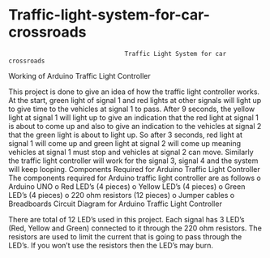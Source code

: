 # Traffic-light-system-for-car-crossroads
                                    Traffic Light System for car crossroads
Working of Arduino Traffic Light Controller

This project is done to give an idea of how the traffic light controller works. At the start, green light of signal 1 and red lights at other signals will light up to give time to the vehicles at signal 1 to pass. After 9 seconds, the yellow light at signal 1 will light up to give an indication that the red light at signal 1 is about to come up and also to give an indication to the vehicles at signal 2 that the green light is about to light up. So after 3 seconds, red light at signal 1 will come up and green light at signal 2 will come up meaning vehicles at signal 1 must stop and vehicles at signal 2 can move. Similarly the traffic light controller will work for the signal 3, signal 4 and the system will keep looping.
Components Required for Arduino Traffic Light Controller
The components required for Arduino traffic light controller are as follows
o	Arduino UNO
o	Red LED’s (4 pieces)
o	Yellow LED’s (4 pieces)
o	Green LED’s (4 pieces)
o	220 ohm resistors (12 pieces)
o	Jumper cables
o	Breadboards
Circuit Diagram for Arduino Traffic Light Controller

There are total of 12 LED’s used in this project. Each signal has 3 LED’s (Red, Yellow and Green) connected to it through the 220 ohm resistors. The resistors are used to limit the current that is going to pass through the LED’s. If you won’t use the resistors then the LED’s may burn.
 

